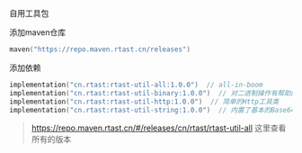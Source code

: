 自用工具包

添加maven仓库

```kotlin
maven("https://repo.maven.rtast.cn/releases")
```

添加依赖

```kotlin
implementation("cn.rtast:rtast-util-all:1.0.0")  // all-in-boom
implementation("cn.rtast:rtast-util-binary:1.0.0")  // 对二进制操作有帮助的拓展函数
implementation("cn.rtast:rtast-util-http:1.0.0")  // 简单的Http工具类
implementation("cn.rtast:rtast-util-string:1.0.0")  // 内置了基本的Base64和使用gson来序列化反序列化json
```

> https://repo.maven.rtast.cn/#/releases/cn/rtast/rtast-util-all 这里查看所有的版本
